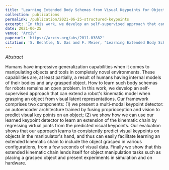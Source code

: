 ```yaml
---
title: "Learning Extended Body Schemas from Visual Keypoints for Object Manipulation."
collection: publications
permalink: /publication/2021-06-25-structured-keypoints
excerpt: 'In this work, we develop an self-supervised approach that can extend a robot's kinematic model when grasping an object from visual latent representations.'
date: 2021-06-25
venue: 'Arxiv'
paperurl: 'https://arxiv.org/abs/2011.03882'
citation: 'S. Bechtle, N. Das and F. Meier, "Learning Extended Body Schemas from Visual Keypoints for Object Manipulation." <i>2020 arXiv preprint arXiv:2011.03882.</i>'
---
```

*Abstract*

Humans have impressive generalization capabilities when it comes to manipulating objects and tools in completely novel environments. These capabilities are, at least partially, a result of humans having internal models of their bodies and any grasped object. How to learn such body schemas for robots remains an open problem. In this work, we develop an self-supervised approach that can extend a robot's kinematic model when grasping an object from visual latent representations. Our framework comprises two components: (1) we present a multi-modal keypoint detector: an autoencoder architecture trained by fusing proprioception and vision to predict visual key points on an object; (2) we show how we can use our learned keypoint detector to learn an extension of the kinematic chain by regressing virtual joints from the predicted visual keypoints. Our evaluation shows that our approach learns to consistently predict visual keypoints on objects in the manipulator's hand, and thus can easily facilitate learning an extended kinematic chain to include the object grasped in various configurations, from a few seconds of visual data. Finally we show that this extended kinematic chain lends itself for object manipulation tasks such as placing a grasped object and present experiments in simulation and on hardware.
